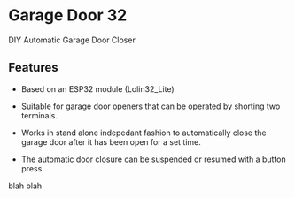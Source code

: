 # Garage Door 32

DIY Automatic Garage Door Closer

## Features

- Based on an ESP32 module (Lolin32_Lite)

- Suitable for garage door openers that can be operated by shorting two terminals.

- Works in stand alone indepedant fashion to automatically close the garage door after it has been open for a set time.

- The automatic door closure can be suspended or resumed with a button press 

blah blah
